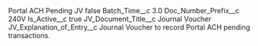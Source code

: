 <?xml version="1.0" encoding="UTF-8"?>
<CustomMetadata xmlns="http://soap.sforce.com/2006/04/metadata" xmlns:xsi="http://www.w3.org/2001/XMLSchema-instance" xmlns:xsd="http://www.w3.org/2001/XMLSchema">
    <label>Portal ACH Pending JV</label>
    <protected>false</protected>
    <values>
        <field>Batch_Time__c</field>
        <value xsi:type="xsd:double">3.0</value>
    </values>
    <values>
        <field>Doc_Number_Prefix__c</field>
        <value xsi:type="xsd:string">240V</value>
    </values>
    <values>
        <field>Is_Active__c</field>
        <value xsi:type="xsd:boolean">true</value>
    </values>
    <values>
        <field>JV_Document_Title__c</field>
        <value xsi:type="xsd:string">Journal Voucher</value>
    </values>
    <values>
        <field>JV_Explanation_of_Entry__c</field>
        <value xsi:type="xsd:string">Journal Voucher to record Portal ACH pending transactions.</value>
    </values>
</CustomMetadata>

